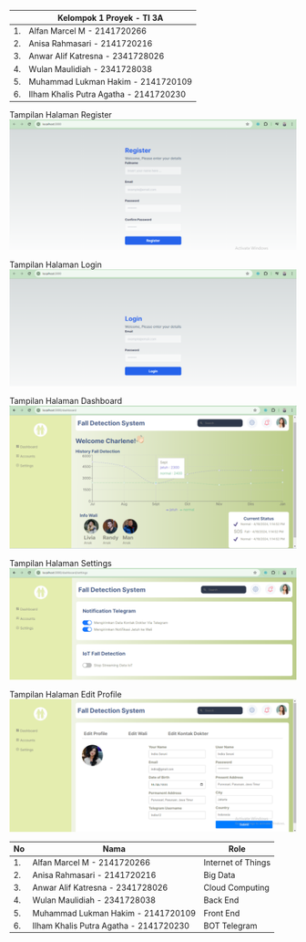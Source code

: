 |  | Kelompok 1 Proyek - TI 3A |
| ----------- | --------- |
| 1. | Alfan Marcel M - 2141720266 |
| 2. | Anisa Rahmasari - 2141720216 |
| 3. | Anwar Alif Katresna - 2341728026 |
| 4. | Wulan Maulidiah - 2341728038 |
| 5. | Muhammad Lukman Hakim - 2141720109 |
| 6. | Ilham Khalis Putra Agatha - 2141720230 |


Tampilan Halaman Register
![Alt Text](assets-report/uts-register.png)

Tampilan Halaman Login
![Alt Text](assets-report/uts-login.png)

Tampilan Halaman Dashboard
![Alt Text](assets-report/uts-dashboard2.png)

Tampilan Halaman Settings
![Alt Text](assets-report/uts-settings.png)

Tampilan Halaman Edit Profile
![Alt Text](assets-report/uts-account.png)

| No | Nama                          | Role             |
|----|-------------------------------|------------------|
| 1. | Alfan Marcel M - 2141720266   | Internet of Things |
| 2. | Anisa Rahmasari - 2141720216  | Big Data         |
| 3. | Anwar Alif Katresna - 2341728026 | Cloud Computing |
| 4. | Wulan Maulidiah - 2341728038  | Back End         |
| 5. | Muhammad Lukman Hakim - 2141720109 | Front End    |
| 6. | Ilham Khalis Putra Agatha - 2141720230 | BOT Telegram |
